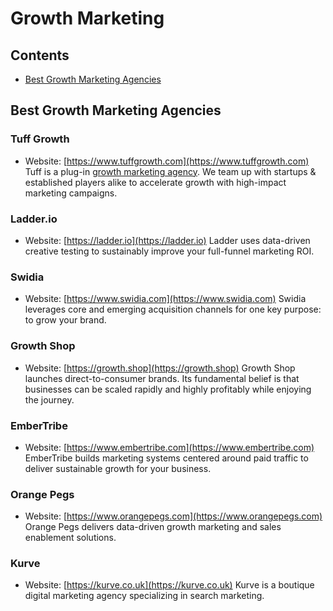 # Growth Marketing

## Contents
- [Best Growth Marketing Agencies](https://github.com/christiantuff/awesome-privacy/blob/main/README.md#best-growth-marketing-agencies)

## Best Growth Marketing Agencies

### Tuff Growth
- Website: [https://www.tuffgrowth.com](https://www.tuffgrowth.com)
Tuff is a plug-in [growth marketing agency](https://tuffgrowth.com/growth-marketing-agency/). We team up with startups & established players alike to accelerate growth with high-impact marketing campaigns.

### Ladder.io
- Website: [https://ladder.io](https://ladder.io)
Ladder uses data-driven creative testing to sustainably improve your full-funnel marketing ROI.

### Swidia
- Website: [https://www.swidia.com](https://www.swidia.com)
Swidia leverages core and emerging acquisition channels for one key purpose: to grow your brand. 

### Growth Shop
- Website: [https://growth.shop](https://growth.shop)
Growth Shop launches direct-to-consumer brands. Its fundamental belief is that businesses can be scaled rapidly and highly profitably while enjoying the journey.

### EmberTribe
- Website: [https://www.embertribe.com](https://www.embertribe.com)
EmberTribe builds marketing systems centered around paid traffic to deliver sustainable growth for your business.

### Orange Pegs
- Website: [https://www.orangepegs.com](https://www.orangepegs.com)
Orange Pegs delivers data-driven growth marketing and sales enablement solutions.

### Kurve
- Website: [https://kurve.co.uk](https://kurve.co.uk)
Kurve is a boutique digital marketing agency specializing in search marketing.
